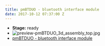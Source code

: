 ```yaml
---
title: pmBTDUO - bluetooth interface module
date: 2017-10-12 07:37:00 Z
---
```


* **Stage:** ready
* ![preview-pmBTDUO_3d_assembly_top.jpg](/uploads/pmBTDUO/preview-pmBTDUO_3d_assembly_top.jpg)
* [pmBTDUO - bluetooth interface module](/originals/pmbtduo/)